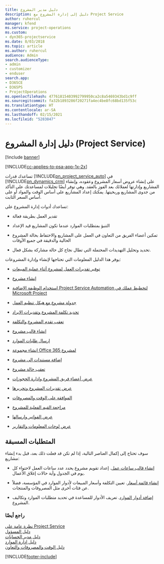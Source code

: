 ```yaml
---
title: دليل مدير المشروع
description: دليل إلى إدارة المشروع مع Project Service
author: ruhercul
manager: kfend
ms.service: project-operations
ms.custom:
- dyn365-projectservice
ms.date: 8/03/2018
ms.topic: article
ms.author: ruhercul
audience: Admin
search.audienceType:
- admin
- customizer
- enduser
search.app:
- D365CE
- D365PS
- ProjectOperations
ms.openlocfilehash: 47761815403992799950ca2c8a5469343bd1c9ff
ms.sourcegitcommit: fa32b1893286f20271fa4ec4be8fc68bd135f53c
ms.translationtype: HT
ms.contentlocale: ar-SA
ms.lasthandoff: 02/15/2021
ms.locfileid: "5283847"
---
```

# <a name="project-manager-guide-project-service"></a>دليل إدارة المشروع (Project Service)

[!include [banner](../includes/psa-now-project-operations.md)]

[!INCLUDE[cc-applies-to-psa-app-1x-2x](../includes/cc-applies-to-psa-app-1x-2x.md)]

تساعدك قدرات [!INCLUDE[pn_project_service_auto](../includes/pn-project-service-auto.md)] في [!INCLUDE[pn_dynamics_crm](../includes/pn-dynamics-crm.md)] على إنشاء عروض أسعار المشروع وعقوده، وإنشاء المشاريع وإدارتها لعملائك بعد الفوز بالعقد. وهي توفر أيضًا تحليلات لمساعدتك على التأكد من جدوى المشاريع وربحيتها. يمكنك إعداد المشاريع على أساس الوقت والمواد أو على أساس السعر الثابت.  
  
 تساعدك أدوات إدارة المشروع على:  
  
-   تقدير العمل بطريقة فعالة  
  
-   التنبؤ‬ بمتطلبات الموارد عندما تكون المشاريع قيد الإعداد  
  
-   تمكين أعضاء الفريق من التعاون في العمل على المشاريع والاحتفاظ بحالة المشروع الحالية والدقيقة في جميع الأوقات  
  
-   تحديد وتحليل التهديدات المحتملة التي تطال نجاح كل حالة مشاركة بشكل فعال.  
  
يوفر هذا الدليل المعلومات التي تحتاجها لإنشاء وإدارة المشروعات:  
  
-   [توفير تقديرات العمل لمشروع أثناء عملية المبيعات](../psa/provide-estimates-project-during-sales-process.md)  
  
-   [إنشاء مشروع](../psa/create-project.md)  
  
-   [استخدام الوظيفة الإضافية Project Service Automation لتخطيط عملك في Microsoft Project](../psa/add-plan-work-microsoft-project.md)  
  
-   [جدولة مشروع مع هيكل تنظيم العمل](../psa/schedule-project-work-breakdown-structure.md)  
  
-   [تحديد تكلفة المشروع وتقديرات الإيراد](../psa/determine-project-cost-revenue-estimates.md)  
  
-   [تعقب تقدم المشروع والتكلفة‬](../psa/track-project-progress-cost.md)  
  
-   [إنشاء قالب مشروع](../psa/create-project-template.md)  
  
-   [إرسال طلبات الموارد](../psa/submit-resource-requests.md)  
  
-   [إنشاء مجموعة Office 365 لمشروع](../psa/create-office-365-group-project.md)  
  
-   [إضافة مستندات إلى مشروع](../psa/add-documents-project.md)  
  
-   [تعقب حالة مشروع](../psa/track-project-status.md)  
  
-   [عرض أعضاء فريق المشروع وإدارة الحجوزات](../psa/view-project-team-members-manage-bookings.md)  
  
-   [عرض تقديرات المشروع وتحريرها](../psa/view-edit-project-estimates.md)  
  
-   [الموافقة على الوقت والمصروفات](../psa/approve-time-expenses.md)  
  
-   [مراجعة القيم الفعلية للمشروع](../psa/review-project-actuals.md)  
  
-   [عرض الفواتير وإرسالها](../psa/view-send-invoices.md)  
  
-   [عرض لوحات المعلومات والتقارير](../psa/view-dashboards-reports.md)  
  
## <a name="prerequisites"></a>المتطلبات المسبقة  
 سوف تحتاج إلى إكمال العناصر التالية، إذا لم تكن قد فعلت ذلك بعد، قبل بدء إنشاء مشاريع:  
  
-   [إنشاء قالب ساعات عمل](../psa/create-work-hours-template.md). إعداد تقويم مشروع يحدد عدد ساعات العمل لاحتواء كل يوم في الجدول وأية حالات إغلاق الأعمال‬.  
  
-   [إنشاء قائمة أسعار](../psa/create-price-list.md). تعيين التكلفة وأسعار المبيعات لأدوار الموارد في المؤسسة، فضلاً عن فئات أخرى مثل المصروفات والمنتجات.  
  
-   [إضافة أدوار الموارد](../psa/add-resource-roles.md). تعريف الأدوار للمساعدة في تحديد متطلبات الموارد وتكاليف المشروع.  
  
### <a name="see-also"></a>راجع أيضًا  
 [نظرة عامة على Project Service](../psa/overview.md)   
 [دليل المسؤول](../psa/admin-guide.md)   
 [دليل مدير الحسابات](../psa/account-manager-guide.md)   
 [دليل إدارة الموارد](../psa/resource-manager-guide.md)   
 [دليل الوقت والمصروفات والتعاون](../psa/time-expense-collaboration-guide.md)



[!INCLUDE[footer-include](../includes/footer-banner.md)]
